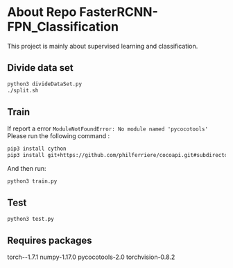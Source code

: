 # About Repo FasterRCNN-FPN_Classification
This project is mainly about supervised learning and classification.
## Divide data set
```bash
python3 divideDataSet.py
./split.sh
```
## Train
If report a error `ModuleNotFoundError: No module named 'pycocotools'`
Please run the following command :
```bash
pip3 install cython
pip3 install git+https://github.com/philferriere/cocoapi.git#subdirectory=PythonAPI
```
And then run:
```bash
python3 train.py
```
## Test
```bash
python3 test.py
```
## Requires packages
torch--1.7.1
numpy-1.17.0
pycocotools-2.0
torchvision-0.8.2